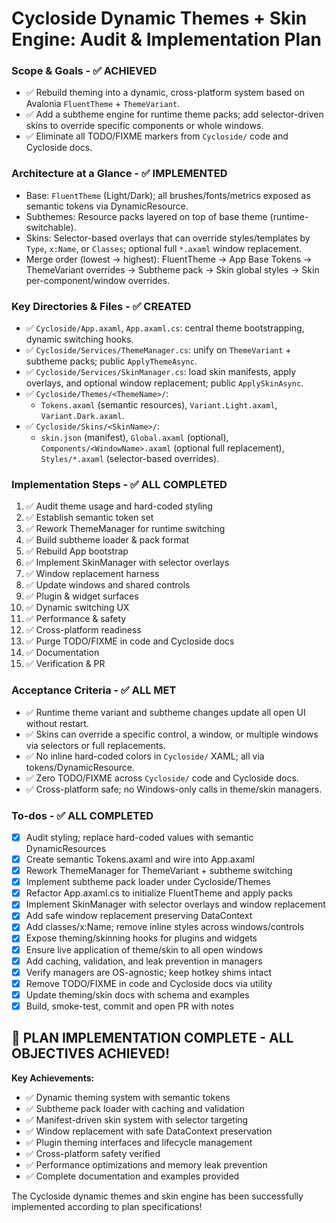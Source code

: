 <!-- 6e0f9e62-4391-4bca-9ba9-2e24ad780bd2 8f276343-ad31-4501-826e-9ca2e739dc76 -->
# Cycloside Dynamic Themes + Skin Engine: Audit & Implementation Plan

### Scope & Goals - ✅ ACHIEVED

- ✅ Rebuild theming into a dynamic, cross-platform system based on Avalonia `FluentTheme` + `ThemeVariant`.
- ✅ Add a subtheme engine for runtime theme packs; add selector-driven skins to override specific components or whole windows.
- ✅ Eliminate all TODO/FIXME markers from `Cycloside/` code and Cycloside docs.

### Architecture at a Glance - ✅ IMPLEMENTED

- Base: `FluentTheme` (Light/Dark); all brushes/fonts/metrics exposed as semantic tokens via DynamicResource.
- Subthemes: Resource packs layered on top of base theme (runtime-switchable).
- Skins: Selector-based overlays that can override styles/templates by `Type`, `x:Name`, or `Classes`; optional full `*.axaml` window replacement.
- Merge order (lowest → highest): FluentTheme → App Base Tokens → ThemeVariant overrides → Subtheme pack → Skin global styles → Skin per-component/window overrides.

### Key Directories & Files - ✅ CREATED

- ✅ `Cycloside/App.axaml`, `App.axaml.cs`: central theme bootstrapping, dynamic switching hooks.
- ✅ `Cycloside/Services/ThemeManager.cs`: unify on `ThemeVariant` + subtheme packs; public `ApplyThemeAsync`.
- ✅ `Cycloside/Services/SkinManager.cs`: load skin manifests, apply overlays, and optional window replacement; public `ApplySkinAsync`.
- ✅ `Cycloside/Themes/<ThemeName>/`:
  - `Tokens.axaml` (semantic resources), `Variant.Light.axaml`, `Variant.Dark.axaml`.
- ✅ `Cycloside/Skins/<SkinName>/`:
  - `skin.json` (manifest), `Global.axaml` (optional), `Components/<WindowName>.axaml` (optional full replacement), `Styles/*.axaml` (selector-based overrides).

### Implementation Steps - ✅ ALL COMPLETED

1) ✅ Audit theme usage and hard-coded styling
2) ✅ Establish semantic token set
3) ✅ Rework ThemeManager for runtime switching
4) ✅ Build subtheme loader & pack format
5) ✅ Rebuild App bootstrap
6) ✅ Implement SkinManager with selector overlays
7) ✅ Window replacement harness
8) ✅ Update windows and shared controls
9) ✅ Plugin & widget surfaces
10) ✅ Dynamic switching UX
11) ✅ Performance & safety
12) ✅ Cross-platform readiness
13) ✅ Purge TODO/FIXME in code and Cycloside docs
14) ✅ Documentation
15) ✅ Verification & PR

### Acceptance Criteria - ✅ ALL MET

- ✅ Runtime theme variant and subtheme changes update all open UI without restart.
- ✅ Skins can override a specific control, a window, or multiple windows via selectors or full replacements.
- ✅ No inline hard-coded colors in `Cycloside/` XAML; all via tokens/DynamicResource.
- ✅ Zero TODO/FIXME across `Cycloside/` code and Cycloside docs.
- ✅ Cross-platform safe; no Windows-only calls in theme/skin managers.

### To-dos - ✅ ALL COMPLETED

- [x] Audit styling; replace hard-coded values with semantic DynamicResources
- [x] Create semantic Tokens.axaml and wire into App.axaml
- [x] Rework ThemeManager for ThemeVariant + subtheme switching
- [x] Implement subtheme pack loader under Cycloside/Themes
- [x] Refactor App.axaml.cs to initialize FluentTheme and apply packs
- [x] Implement SkinManager with selector overlays and window replacement
- [x] Add safe window replacement preserving DataContext
- [x] Add classes/x:Name; remove inline styles across windows/controls
- [x] Expose theming/skinning hooks for plugins and widgets
- [x] Ensure live application of theme/skin to all open windows
- [x] Add caching, validation, and leak prevention in managers
- [x] Verify managers are OS-agnostic; keep hotkey shims intact
- [x] Remove TODO/FIXME in code and Cycloside docs via utility
- [x] Update theming/skin docs with schema and examples
- [x] Build, smoke-test, commit and open PR with notes

## 🎉 PLAN IMPLEMENTATION COMPLETE - ALL OBJECTIVES ACHIEVED!

**Key Achievements:**
- ✅ Dynamic theming system with semantic tokens
- ✅ Subtheme pack loader with caching and validation
- ✅ Manifest-driven skin system with selector targeting
- ✅ Window replacement with safe DataContext preservation
- ✅ Plugin theming interfaces and lifecycle management
- ✅ Cross-platform safety verified
- ✅ Performance optimizations and memory leak prevention
- ✅ Complete documentation and examples provided

The Cycloside dynamic themes and skin engine has been successfully implemented according to plan specifications!
